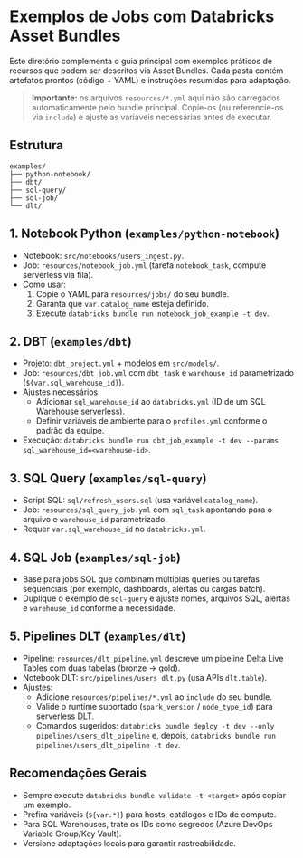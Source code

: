 # Exemplos de Jobs com Databricks Asset Bundles

Este diretório complementa o guia principal com exemplos práticos de recursos que podem ser descritos via Asset Bundles. Cada pasta contém artefatos prontos (código + YAML) e instruções resumidas para adaptação.

> **Importante:** os arquivos `resources/*.yml` aqui não são carregados automaticamente pelo bundle principal. Copie-os (ou referencie-os via `include`) e ajuste as variáveis necessárias antes de executar.

## Estrutura

```
examples/
├── python-notebook/
├── dbt/
├── sql-query/
├── sql-job/
└── dlt/
```

## 1. Notebook Python (`examples/python-notebook`)
- Notebook: `src/notebooks/users_ingest.py`.
- Job: `resources/notebook_job.yml` (tarefa `notebook_task`, compute serverless via fila).
- Como usar:
  1. Copie o YAML para `resources/jobs/` do seu bundle.
  2. Garanta que `var.catalog_name` esteja definido.
  3. Execute `databricks bundle run notebook_job_example -t dev`.

## 2. DBT (`examples/dbt`)
- Projeto: `dbt_project.yml` + modelos em `src/models/`.
- Job: `resources/dbt_job.yml` com `dbt_task` e `warehouse_id` parametrizado (`${var.sql_warehouse_id}`).
- Ajustes necessários:
  - Adicionar `sql_warehouse_id` ao `databricks.yml` (ID de um SQL Warehouse serverless).
  - Definir variáveis de ambiente para o `profiles.yml` conforme o padrão da equipe.
- Execução: `databricks bundle run dbt_job_example -t dev --params sql_warehouse_id=<warehouse-id>`.

## 3. SQL Query (`examples/sql-query`)
- Script SQL: `sql/refresh_users.sql` (usa variável `catalog_name`).
- Job: `resources/sql_query_job.yml` com `sql_task` apontando para o arquivo e `warehouse_id` parametrizado.
- Requer `var.sql_warehouse_id` no `databricks.yml`.

## 4. SQL Job (`examples/sql-job`)
- Base para jobs SQL que combinam múltiplas queries ou tarefas sequenciais (por exemplo, dashboards, alertas ou cargas batch).
- Duplique o exemplo de `sql-query` e ajuste nomes, arquivos SQL, alertas e `warehouse_id` conforme a necessidade.

## 5. Pipelines DLT (`examples/dlt`)
- Pipeline: `resources/dlt_pipeline.yml` descreve um pipeline Delta Live Tables com duas tabelas (bronze → gold).
- Notebook DLT: `src/pipelines/users_dlt.py` (usa APIs `dlt.table`).
- Ajustes:
  - Adicione `resources/pipelines/*.yml` ao `include` do seu bundle.
  - Valide o runtime suportado (`spark_version` / `node_type_id`) para serverless DLT.
  - Comandos sugeridos: `databricks bundle deploy -t dev --only pipelines/users_dlt_pipeline` e, depois, `databricks bundle run pipelines/users_dlt_pipeline -t dev`.

## Recomendações Gerais
- Sempre execute `databricks bundle validate -t <target>` após copiar um exemplo.
- Prefira variáveis (`${var.*}`) para hosts, catálogos e IDs de compute.
- Para SQL Warehouses, trate os IDs como segredos (Azure DevOps Variable Group/Key Vault).
- Versione adaptações locais para garantir rastreabilidade.
